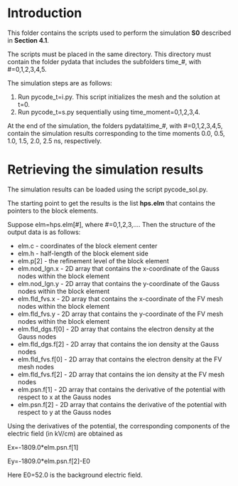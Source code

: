 # Introduction
This folder contains the scripts used to perform the simulation **S0** described in **Section 4.1**. 

The scripts must be placed in the same directory. This directory must contain the folder pydata that includes the subfolders time_#, with #=0,1,2,3,4,5.

The simulation steps are as follows:

1. Run pycode_t=i.py. This script initializes the mesh and the solution at t=0.
2. Run pycode_t=s.py sequentially using time_moment=0,1,2,3,4.

At the end of the simulation, the folders pydata\time_#, with #=0,1,2,3,4,5, contain the simulation results corresponding to the time moments 0.0, 0.5, 1.0, 1.5, 2.0, 2.5 ns, respectively.

# Retrieving the simulation results

The simulation results can be loaded using the script pycode_sol.py.

The starting point to get the results is the list **hps.elm** that contains the pointers to the block elements.

Suppose elm=hps.elm[#], where #=0,1,2,3,.... Then the structure of the output data is as follows:

 - elm.c - coordinates of the block element center
 - elm.h - half-length of the block element side
 - elm.p[2] - the refinement level of the block element 
 - elm.nod_lgn.x - 2D array that contains the x-coordinate of the Gauss nodes within the block element
 - elm.nod_lgn.y - 2D array that contains the y-coordinate of the Gauss nodes within the block element
 - elm.fld_fvs.x - 2D array that contains the x-coordinate of the FV mesh nodes within the block element
 - elm.fld_fvs.y - 2D array that contains the y-coordinate of the FV mesh nodes within the block element
 - elm.fld_dgs.f[0] - 2D array that contains the electron density at the Gauss nodes
 - elm.fld_dgs.f[2] - 2D array that contains the ion density at the Gauss nodes
 - elm.fld_fvs.f[0] - 2D array that contains the electron density at the FV mesh nodes
 - elm.fld_fvs.f[2] - 2D array that contains the ion density at the FV mesh nodes
 - elm.psn.f[1] - 2D array that contains the derivative of the potential with respect to x at the Gauss nodes
 - elm.psn.f[2] - 2D array that contains the derivative of the potential with respect to y at the Gauss nodes

Using the derivatives of the potential, the corresponding components of the electric field (in kV/cm) are obtained as

Ex=-1809.0\*elm.psn.f[1]

Ey=-1809.0\*elm.psn.f[2]-E0

Here E0=52.0 is the background electric field.
